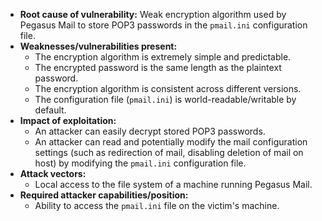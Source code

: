 - **Root cause of vulnerability:** Weak encryption algorithm used by Pegasus Mail to store POP3 passwords in the `pmail.ini` configuration file.
- **Weaknesses/vulnerabilities present:**
    - The encryption algorithm is extremely simple and predictable.
    - The encrypted password is the same length as the plaintext password.
    - The encryption algorithm is consistent across different versions.
    - The configuration file (`pmail.ini`) is world-readable/writable by default.
- **Impact of exploitation:**
    - An attacker can easily decrypt stored POP3 passwords.
    - An attacker can read and potentially modify the mail configuration settings (such as redirection of mail, disabling deletion of mail on host) by modifying the `pmail.ini` configuration file.
- **Attack vectors:**
    - Local access to the file system of a machine running Pegasus Mail.
- **Required attacker capabilities/position:**
    - Ability to access the `pmail.ini` file on the victim's machine.
